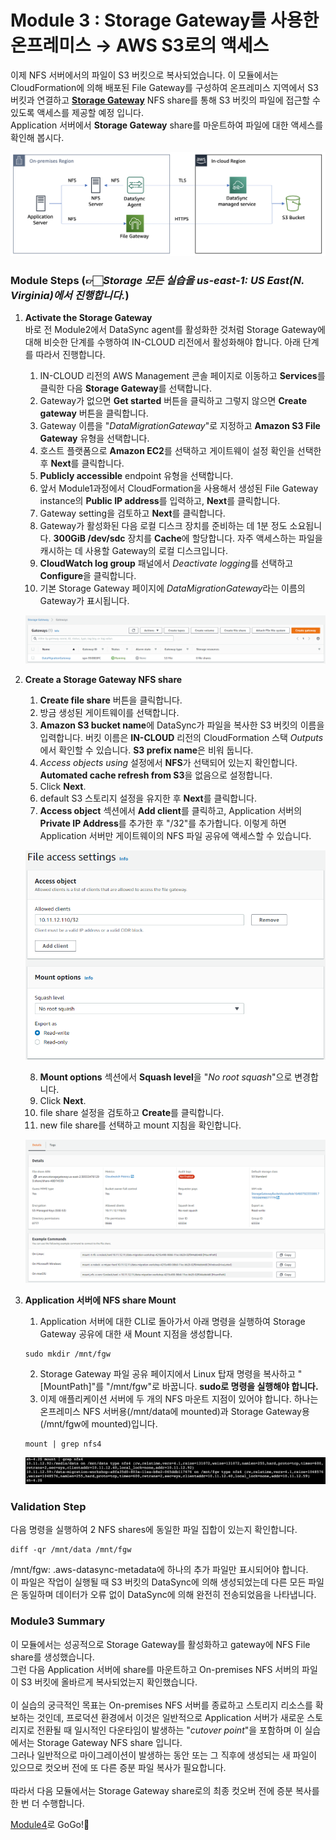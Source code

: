 # Module 3 : Storage Gateway를 사용한 온프레미스 &rarr; AWS S3로의 액세스

이제 NFS 서버에서의 파일이 S3 버킷으로 복사되었습니다. 이 모듈에서는 CloudFormation에 의해 배포된 File Gateway를 구성하여 온프레미스 지역에서 S3 버킷과 연결하고 [**Storage Gateway**](https://aws.amazon.com/ko/storagegateway/) NFS share를 통해 S3 버킷의 파일에 접근할 수 있도록 액세스를 제공할 예정 입니다.<br>
Application 서버에서 **Storage Gateway** share를 마운트하여 파일에 대한 액세스를 확인해 봅시다.

![3-1](../images/3-1.png)

### Module Steps (👉🏻*Storage 모든 실습을 us-east-1: US East(N. Virginia)에서 진행합니다.*)

1. **Activate the Storage Gateway**<br>
바로 전 Module2에서 DataSync agent를 활성화한 것처럼 Storage Gateway에 대해 비슷한 단계를 수행하여 IN-CLOUD 리전에서 활성화해야 합니다. 아래 단계를 따라서 진행합니다.

   1. IN-CLOUD 리전의 AWS Management 콘솔 페이지로 이동하고 **Services**를 클릭한 다음 **Storage Gateway**를 선택합니다.
   2. Gateway가 없으면 **Get started** 버튼을 클릭하고 그렇지 않으면 **Create gateway** 버튼을 클릭합니다.
   3. Gateway 이름을 "*DataMigrationGateway*"로 지정하고 **Amazon S3 File Gateway** 유형을 선택합니다.
   4. 호스트 플랫폼으로 **Amazon EC2**를 선택하고 게이트웨이 설정 확인을 선택한 후 **Next**를 클릭합니다.
   5. **Publicly accessible** endpoint 유형을 선택합니다.
   6. 앞서 Module1과정에서 CloudFormation을 사용해서 생성된 File Gateway instance의 **Public IP address**를 입력하고, **Next**를 클릭합니다.
   7. Gateway setting을 검토하고 **Next**를 클릭합니다.
   8. Gateway가 활성화된 다음 로컬 디스크 장치를 준비하는 데 1분 정도 소요됩니다. **300GiB /dev/sdc** 장치를 **Cache**에 할당합니다. 자주 액세스하는 파일을 캐시하는 데 사용할 Gateway의 로컬 디스크입니다.
   9. **CloudWatch log group** 패널에서 *Deactivate logging*를 선택하고 **Configure**을 클릭합니다.
   10. 기본 Storage Gateway 페이지에 *DataMigrationGateway*라는 이름의 Gateway가 표시됩니다.
   
   ![3-2](../images/3-2.png)<br>

2. **Create a Storage Gateway NFS share**

    1. **Create file share** 버튼을 클릭합니다.
    2. 방금 생성된 게이트웨이를 선택합니다.
    3. **Amazon S3 bucket name**에 DataSync가 파일을 복사한 S3 버킷의 이름을 입력합니다. 버킷 이름은 **IN-CLOUD** 리전의 CloudFormation 스택 *Outputs*에서 확인할 수 있습니다. **S3 prefix name**은 비워 둡니다.
    4. *Access objects using* 설정에서 **NFS**가 선택되어 있는지 확인합니다. **Automated cache refresh from S3**을 없음으로 설정합니다.
    5. Click **Next**.
    6. default S3 스토리지 설정을 유지한 후 **Next**를 클릭합니다.
    7. **Access object** 섹션에서 **Add client**를 클릭하고, Application 서버의 **Private IP Address**를 추가한 후 "/32"를 추가합니다. 이렇게 하면 Application 서버만 게이트웨이의 NFS 파일 공유에 액세스할 수 있습니다.
    
    ![3-3](../images/3-3.png)
    
    8. **Mount options** 섹션에서 **Squash level**을 "*No root squash*"으로 변경합니다.
    9. Click **Next**.
    10. file share 설정을 검토하고 **Create**를 클릭합니다.
    11. new file share를 선택하고 mount 지침을 확인합니다.

    ![3-4](../images/3-4.png)<br>

3. **Application 서버에 NFS share Mount**
    1. Application 서버에 대한 CLI로 돌아가서 아래 명령을 실행하여 Storage Gateway 공유에 대한 새 Mount 지점을 생성합니다.
    ```
    sudo mkdir /mnt/fgw
    ```
    2. Storage Gateway 파일 공유 페이지에서 Linux 탑재 명령을 복사하고 "[MountPath]"를 "/mnt/fgw"로 바꿉니다. **sudo로 명령을 실행해야 합니다.**
    3. 이제 애플리케이션 서버에 두 개의 NFS 마운트 지점이 있어야 합니다. 하나는 온프레미스 NFS 서버용(/mnt/data에 mounted)과 Storage Gateway용(/mnt/fgw에 mounted)입니다.
    ```
    mount | grep nfs4
    ```

    ![3-5](../images/3-5.png)

### Validation Step

다음 명령을 실행하여 2 NFS shares에 동일한 파일 집합이 있는지 확인합니다.<br>
```
diff -qr /mnt/data /mnt/fgw
```
/mnt/fgw: .aws-datasync-metadata에 하나의 추가 파일만 표시되어야 합니다.<br>
이 파일은 작업이 실행될 때 S3 버킷의 DataSync에 의해 생성되었는데 다른 모든 파일은 동일하며 데이터가 오류 없이 DataSync에 의해 완전히 전송되었음을 나타냅니다.

### Module3 Summary

이 모듈에서는 성공적으로 Storage Gateway를 활성화하고 gateway에 NFS File share를 생성했습니다.<br>
그런 다음 Application 서버에 share를 마운트하고 On-premises NFS 서버의 파일이 S3 버킷에 올바르게 복사되었는지 확인했습니다.<br><br>
이 실습의 궁극적인 목표는 On-premises NFS 서버를 종료하고 스토리지 리소스를 확보하는 것인데, 프로덕션 환경에서 이것은 일반적으로 Application 서버가 새로운 스토리지로 전환될 때 일시적인 다운타임이 발생하는 "*cutover point*"을 포함하며 이 실습에서는 Storage Gateway NFS share 입니다.<br>
그러나 일반적으로 마이그레이션이 발생하는 동안 또는 그 직후에 생성되는 새 파일이 있으므로 컷오버 전에 또 다른 증분 파일 복사가 필요합니다.<br><br>
따라서 다음 모듈에서는 Storage Gateway share로의 최종 컷오버 전에 증분 복사를 한 번 더 수행합니다.

[Module4](../detail/module4.md)로 GoGo!👏

